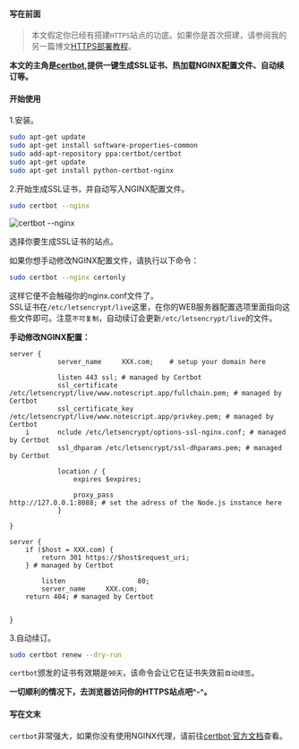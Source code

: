 #### 写在前面

> 本文假定你已经有搭建`HTTPS`站点的功底。如果你是首次搭建，请参阅我的另一篇博文[HTTPS部署教程](/article/Linux/HTTPS部署教程)。

__本文的主角是[certbot](https://certbot.eff.org),提供一键生成SSL证书、热加载NGINX配置文件、自动续订等。__

#### 开始使用

1.安装。

```bash
sudo apt-get update
sudo apt-get install software-properties-common
sudo add-apt-repository ppa:certbot/certbot
sudo apt-get update
sudo apt-get install python-certbot-nginx 
```

2.开始生成SSL证书，并自动写入NGINX配置文件。

```bash
sudo certbot --nginx
```

![certbot --nginx](https://i.loli.net/2018/08/27/5b840f0734d98.png)

选择你要生成SSL证书的站点。  

如果你想手动修改NGINX配置文件，请执行以下命令：  

```bash
sudo certbot --nginx certonly
```

这样它便不会触碰你的nginx.conf文件了。  
SSL证书在`/etc/letsencrypt/live`这里，在你的WEB服务器配置选项里面指向这些文件即可。注意`不可复制`，自动续订会更新`/etc/letsencrypt/live`的文件。  

__手动修改NGINX配置：__

```nginx
server {
			server_name     XXX.com;    # setup your domain here

            listen 443 ssl; # managed by Certbot
            ssl_certificate /etc/letsencrypt/live/www.notescript.app/fullchain.pem; # managed by Certbot
            ssl_certificate_key /etc/letsencrypt/live/www.notescript.app/privkey.pem; # managed by Certbot
    i       nclude /etc/letsencrypt/options-ssl-nginx.conf; # managed by Certbot
            ssl_dhparam /etc/letsencrypt/ssl-dhparams.pem; # managed by Certbot
    
			location / {
				expires $expires;

				proxy_pass                          http://127.0.0.1:8088; # set the adress of the Node.js instance here
			}

}

server {
    if ($host = XXX.com) {
        return 301 https://$host$request_uri;
    } # managed by Certbot

		listen 					80;
		server_name     XXX.com;
    return 404; # managed by Certbot


}
```

3.自动续订。

```bash
sudo certbot renew --dry-run
```

`certbot`颁发的证书有效期是`90天`，该命令会让它在证书失效前`自动续签`。  

__一切顺利的情况下，去浏览器访问你的HTTPS站点吧^-^。__

#### 写在文末

`certbot`非常强大，如果你没有使用NGINX代理，请前往[certbot·官方文档](https://certbot.eff.org/docs)查看。  
